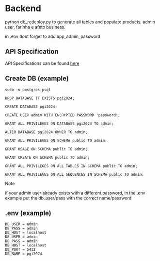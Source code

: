 # Backend

python db_redeploy.py to generate all tables and populate products, admin user, farinha e afeto business.

in .env dont forget to add app_admin_password



## API Specification

API Specifications can be found [here](https://github.com/pseudolimonada/pgi2024/blob/00d9417b9ef9ab8cd160d5ee9e3485f17fdc1a89/specifications.md)

## Create DB (example)

```shell
sudo -u postgres psql
```

```shell
DROP DATABASE IF EXISTS pgi2024;

CREATE DATABASE pgi2024;

CREATE USER admin WITH ENCRYPTED PASSWORD 'password';

GRANT ALL PRIVILEGES ON DATABASE pgi2024 TO admin;

ALTER DATABASE pgi2024 OWNER TO admin;

GRANT ALL PRIVILEGES ON SCHEMA public TO admin;

GRANT USAGE ON SCHEMA public TO admin;

GRANT CREATE ON SCHEMA public TO admin;

GRANT ALL PRIVILEGES ON ALL TABLES IN SCHEMA public TO admin;

GRANT ALL PRIVILEGES ON ALL SEQUENCES IN SCHEMA public TO admin;

```

> [!NOTE]
> if your admin user already exists with a different password, in the .env example put the db_user/pass with the correct name/password



## .env (example)

```
DB_USER = admin
DB_PASS = admin
DB_HOST = localhost
DB_USER = admin
DB_PASS = admin
DB_HOST = localhost
DB_PORT = 5432
DB_NAME = pgi2024
```